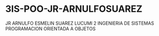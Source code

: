 # 3IS-POO-JR-ARNULFOSUAREZ
JR ARNULFO ESMELIN SUAREZ LUCUMI 2 INGENIERIA DE SISTEMAS PROGRAMACION ORIENTADA A OBJETOS
